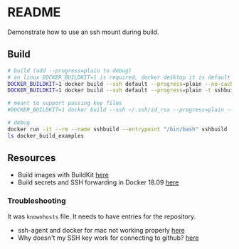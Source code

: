 # README

Demonstrate how to use an ssh mount during build.

## Build

```sh
# build (add --progress=plain to debug)
# on linux DOCKER_BUILDKIT=1 is required, docker desktop it is default enabled
DOCKER_BUILDKIT=1 docker build --ssh default --progress=plain --no-cache -t sshbuild .
DOCKER_BUILDKIT=1 docker build --ssh default --progress=plain -t sshbuild .

# meant to support passing key files
#DOCKER_BUILDKIT=1 docker build --ssh ~/.ssh/id_rsa --progress=plain --no-cache -t sshbuild .

# debug
docker run -it --rm --name sshbuild --entrypoint "/bin/bash" sshbuild
ls docker_build_examples
```

## Resources

* Build images with BuildKit [here](https://docs.docker.com/develop/develop-images/build_enhancements/#using-ssh-to-access-private-data-in-builds)  
* Build secrets and SSH forwarding in Docker 18.09 [here](https://medium.com/@tonistiigi/build-secrets-and-ssh-forwarding-in-docker-18-09-ae8161d066)

### Troubleshooting

It was `knownhosts` file.  It needs to have entries for the repository. 
* ssh-agent and docker for mac not working properly [here](https://github.com/docker/for-mac/issues/4842)
* Why doesn't my SSH key work for connecting to github? [here](https://stackoverflow.com/questions/9960897/why-doesnt-my-ssh-key-work-for-connecting-to-github)



